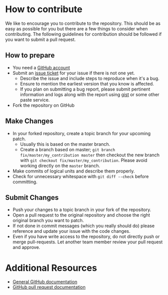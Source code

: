 # How to contribute

We like to encourage you to contribute to the repository.
This should be as easy as possible for you but there are a few things to consider when contributing.
The following guidelines for contribution should be followed if you want to submit a pull request.

## How to prepare

* You need a [GitHub account](https://github.com/signup/free)
* Submit an [issue ticket](https://github.com/virtualstaticvoid/heroku-docker-r/issues) for your issue if there is not one yet.
  * Describe the issue and include steps to reproduce when it's a bug.
  * Ensure to mention the earliest version that you know is affected.
  * If you plan on submitting a bug report, please submit pertinent information and logs along with the report using [gist](https://gist.github.com/) or some other paste service.
* Fork the repository on GitHub

## Make Changes

* In your forked repository, create a topic branch for your upcoming patch.
  * Usually this is based on the master branch.
  * Create a branch based on master; `git branch fix/master/my_contribution master` then checkout the new branch with `git checkout fix/master/my_contribution`. Please avoid working directly on the `master` branch.
* Make commits of logical units and describe them properly.
* Check for unnecessary whitespace with `git diff --check` before committing.

## Submit Changes

* Push your changes to a topic branch in your fork of the repository.
* Open a pull request to the original repository and choose the right original branch you want to patch.
* If not done in commit messages (which you really should do) please reference and update your issue with the code changes.
* Even if you have write access to the repository, do not directly push or merge pull-requests. Let another team member review your pull request and approve.

# Additional Resources

* [General GitHub documentation](https://help.github.com/)
* [GitHub pull request documentation](https://help.github.com/send-pull-requests/)

